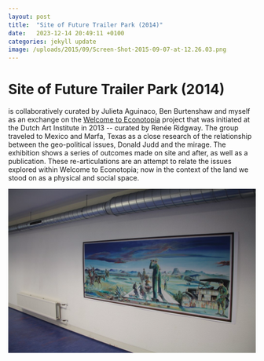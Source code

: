 ```yaml
---
layout: post
title:  "Site of Future Trailer Park (2014)"
date:   2023-12-14 20:49:11 +0100
categories: jekyll update
image: /uploads/2015/09/Screen-Shot-2015-09-07-at-12.26.03.png
---
```


# Site of Future Trailer Park (2014)


is collaboratively curated by Julieta Aguinaco, Ben Burtenshaw and
myself as an exchange on the [Welcome to
Econotopia](http://dutchartinstitute.eu/page/4450/roaming-research-academy-welcome-to-econotopia-commons-of-the-contemporary)
project that was initiated at the Dutch Art Institute in 2013 -- curated
by Renée Ridgway. The group traveled to Mexico and Marfa, Texas as a
close research of the relationship between the geo-political issues,
Donald Judd and the mirage. The exhibition shows a series of outcomes
made on site and after, as well as a publication. These re-articulations
are an attempt to relate the issues explored within Welcome to
Econotopia; now in the context of the land we stood on as a physical and
social space.

![Screen Shot 2015-09-07 at12.26.03](/uploads/2015/09/Screen-Shot-2015-09-07-at-12.26.03.png)

